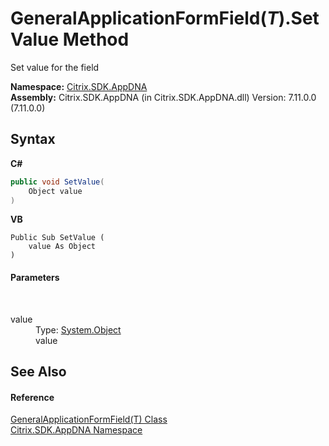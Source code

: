 # GeneralApplicationFormField(*T*).SetValue Method 
 

Set value for the field

**Namespace:**&nbsp;[Citrix.SDK.AppDNA](index.md)<br />**Assembly:**&nbsp;Citrix.SDK.AppDNA (in Citrix.SDK.AppDNA.dll) Version: 7.11.0.0 (7.11.0.0)

## Syntax

**C#**
```csharp
public void SetValue(
	Object value
)
```

**VB**
```vbnet
Public Sub SetValue ( 
	value As Object
)
```


#### Parameters
&nbsp;<dl><dt>value</dt><dd>Type: <a href="http://msdn2.microsoft.com/en-us/library/e5kfa45b" target="_blank">System.Object</a><br />value</dd></dl>

## See Also


#### Reference
<a href="d7d23105-db92-1787-6b2a-2096ca9a9b1f">GeneralApplicationFormField(T) Class</a><br /><a href="fe2d265b-410b-8b11-1eb4-a790e0b062bf">Citrix.SDK.AppDNA Namespace</a><br />